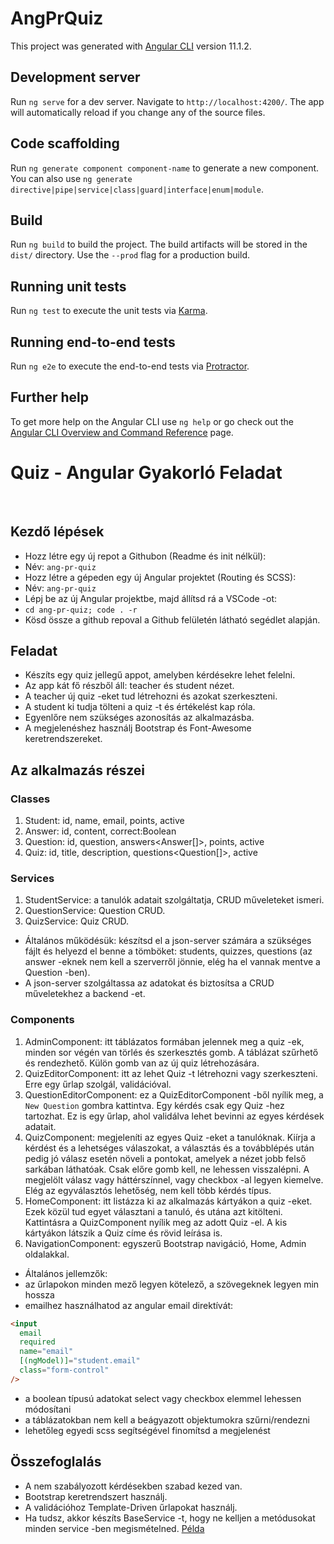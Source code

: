 # AngPrQuiz

This project was generated with [Angular CLI](https://github.com/angular/angular-cli) version 11.1.2.

## Development server

Run `ng serve` for a dev server. Navigate to `http://localhost:4200/`. The app will automatically reload if you change any of the source files.

## Code scaffolding

Run `ng generate component component-name` to generate a new component. You can also use `ng generate directive|pipe|service|class|guard|interface|enum|module`.

## Build

Run `ng build` to build the project. The build artifacts will be stored in the `dist/` directory. Use the `--prod` flag for a production build.

## Running unit tests

Run `ng test` to execute the unit tests via [Karma](https://karma-runner.github.io).

## Running end-to-end tests

Run `ng e2e` to execute the end-to-end tests via [Protractor](http://www.protractortest.org/).

## Further help

To get more help on the Angular CLI use `ng help` or go check out the [Angular CLI Overview and Command Reference](https://angular.io/cli) page.

# Quiz - Angular Gyakorló Feladat

​

## Kezdő lépések

- Hozz létre egy új repot a Githubon (Readme és init nélkül):
- Név: `ang-pr-quiz`
- Hozz létre a gépeden egy új Angular projektet (Routing és SCSS):
- Név: `ang-pr-quiz`
- Lépj be az új Angular projektbe, majd állítsd rá a VSCode -ot:
- `cd ang-pr-quiz; code . -r`
- Kösd össze a github repoval a Github felületén látható segédlet alapján.
  ​

## Feladat

- Készíts egy quiz jellegű appot, amelyben kérdésekre lehet felelni.
- Az app kát fő részből áll: teacher és student nézet.
- A teacher új quiz -eket tud létrehozni és azokat szerkeszteni.
- A student ki tudja tölteni a quiz -t és értékelést kap róla.
- Egyenlőre nem szükséges azonosítás az alkalmazásba.
- A megjelenéshez használj Bootstrap és Font-Awesome keretrendszereket.
  ​

## Az alkalmazás részei

### Classes

1. Student: id, name, email, points, active
2. Answer: id, content, correct:Boolean
3. Question: id, question, answers<Answer[]>, points, active
4. Quiz: id, title, description, questions<Question[]>, active
   ​

### Services

1. StudentService: a tanulók adatait szolgáltatja, CRUD műveleteket ismeri.
2. QuestionService: Question CRUD.
3. QuizService: Quiz CRUD.

- Általános működésük: készítsd el a json-server számára a szükséges fájlt és
  helyezd el benne a tömböket: students, quizzes, questions (az answer -eknek
  nem kell a szerverről jönnie, elég ha el vannak mentve a Question -ben).
- A json-server szolgáltassa az adatokat és biztosítsa a CRUD műveletekhez a
  backend -et.
  ​

### Components

1. AdminComponent: itt táblázatos formában jelennek meg a quiz -ek, minden sor
   végén van törlés és szerkesztés gomb. A táblázat szűrhető és rendezhető. Külön
   gomb van az új quiz létrehozására.
2. QuizEditorComponent: itt az lehet Quiz -t létrehozni vagy szerkeszteni. Erre
   egy űrlap szolgál, validációval.
3. QuestionEditorComponent: ez a QuizEditorComponent -ből nyílik meg, a
   `New Question` gombra kattintva. Egy kérdés csak egy Quiz -hez tartozhat. Ez is
   egy űrlap, ahol validálva lehet bevinni az egyes kérdések adatait.
4. QuizComponent: megjeleníti az egyes Quiz -eket a tanulóknak. Kiírja a kérdést
   és a lehetséges válaszokat, a választás és a továbblépés után pedig jó válasz
   esetén növeli a pontokat, amelyek a nézet jobb felső sarkában láthatóak. Csak
   előre gomb kell, ne lehessen visszalépni. A megjelölt válasz vagy háttérszínnel,
   vagy checkbox -al legyen kiemelve. Elég az egyválasztós lehetőség, nem kell
   több kérdés típus.
5. HomeComponent: itt listázza ki az alkalmazás kártyákon a quiz -eket. Ezek
   közül tud egyet választani a tanuló, és utána azt kitölteni. Kattintásra a
   QuizComponent nyílik meg az adott Quiz -el. A kis kártyákon látszik a Quiz címe
   és rövid leírása is.
6. NavigationComponent: egyszerű Bootstrap navigáció, Home, Admin oldalakkal.

- Általános jellemzők:
- az űrlapokon minden mező legyen kötelező, a szövegeknek legyen min hossza
- emailhez használhatod az angular email direktívát:

```html
<input
  email
  required
  name="email"
  [(ngModel)]="student.email"
  class="form-control"
/>
```

- a boolean típusú adatokat select vagy checkbox elemmel lehessen módosítani
- a táblázatokban nem kell a beágyazott objektumokra szűrni/rendezni
- lehetőleg egyedi scss segítségével finomítsd a megjelenést
  ​

## Összefoglalás

- A nem szabályozott kérdésekben szabad kezed van.
- Bootstrap keretrendszert használj.
- A validációhoz Template-Driven űrlapokat használj.
- Ha tudsz, akkor készíts BaseService -t, hogy ne kelljen a metódusokat minden
  service -ben megismételned.
  [Példa](https://github.com/cherryApp/str-angular-project-big-private/blob/main/src/app/service/base.service.ts)
